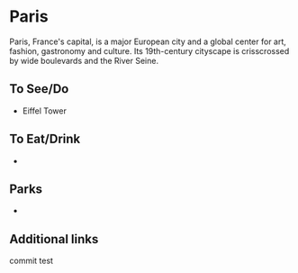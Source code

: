 # Paris

Paris, France's capital, is a major European city and a global center for art, fashion, gastronomy and culture. Its 19th-century cityscape is crisscrossed by wide boulevards and the River Seine. 

## To See/Do

* Eiffel Tower

## To Eat/Drink

*

## Parks

*

## Additional links
commit test
